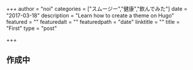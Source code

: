 +++
author = "noi"
categories = ["スムージー","健康","飲んでみた"]
date = "2017-03-18"
description = "Learn how to create a theme on Hugo"
featured = ""
featuredalt = ""
featuredpath = "date"
linktitle = ""
title = "First"
type = "post"

+++


## 作成中
